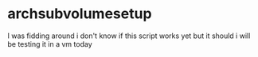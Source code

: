# archsubvolumesetup
I was fidding around i don't know if this script works yet but it should i will be testing it in a vm today
